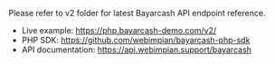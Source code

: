Please refer to v2 folder for latest Bayarcash API endpoint reference.

- Live example: https://php.bayarcash-demo.com/v2/
- PHP SDK: https://github.com/webimpian/bayarcash-php-sdk
- API documentation: https://api.webimpian.support/bayarcash
